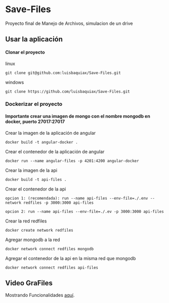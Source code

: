 # Save-Files
Proyecto final de Manejo de Archivos, simulacion de un drive

## Usar la aplicación

#### Clonar el proyecto

linux
```
git clone git@github.com:luisbaquiax/Save-Files.git
```
windows

```
git clone https://github.com/luisbaquiax/Save-Files.git
```

### Dockerizar el proyecto

#### Importante crear una imagen de mongo con el nombre mongodb en docker, puerto 27017:27017


Crear la imagen de la aplicación de angular

```
docker build -t angular-docker .
```

Crear el contenedor de la aplicación de angular

```
docker run --name angular-files -p 4201:4200 angular-docker
```

Crear la imagen de la api

```
docker build -t api-files .
```

Crear el contenedor de la api

```
opcion 1: (recomendada): run --name api-files --env-file=./.env --network redfiles -p 3000:3000 api-files
```

```
opcion 2: run --name api-files --env-file=./.ev -p 3000:3000 api-files
```

Crear la red redfiles

```
docker create network redfiles
```

Agregar mongodb a la red

```
docker network connect redfiles mongodb
```

Agregar el contenedor de la api en la misma red que mongodb

```
docker network connect redfiles api-files
```

## Video GraFiles

Mostrando Funcionalidades [aquí](https://tinyurl.com/228jacp8).


